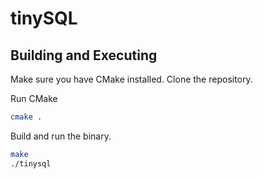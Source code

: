 # tinySQL

## Building and Executing

Make sure you have CMake installed. Clone the repository.

Run CMake

```bash
cmake .
```

Build and run the binary.

```bash
make
./tinysql
```
